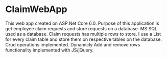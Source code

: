 # ClaimWebApp
This web app created on ASP.Net Core 6.0.
Purpose of this application is get employee claim requests and store requests on a database.
MS SQL used as a database.
Claim requests has multiple rows to store. I use a List for every claim table and store them on respective tables on the database.
Crud operations implemented.
Dynamicly Add and remove rows functionality implemented with JS/jQuery.
